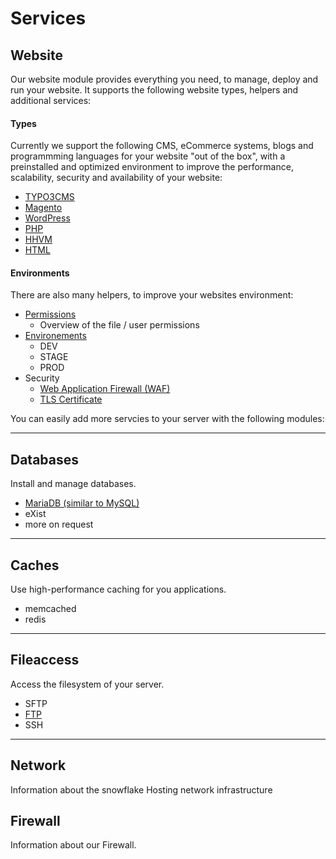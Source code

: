 # Services


## Website

Our website module provides everything you need, to manage, deploy and run your website.
It supports the following website types, helpers and additional services:

#### Types

Currently we support the following CMS, eCommerce systems, blogs and programmming languages for your website "out of the box",
with a preinstalled and optimized environment to improve the performance, scalability, security and availability of your website:

* [TYPO3CMS](websites/index.md#typo3cms)
* [Magento](websites/index.md#magento)
* [WordPress](websites/index.md#wordpress)
* [PHP](websites/index.md#php)
* [HHVM](websites/index.md#hhvm)
* [HTML](websites/index.md#html)


#### Environments

There are also many helpers, to improve your websites environment:

* [Permissions](websites/index.md#permissions)
    * Overview of the file / user permissions
* [Environements](websites/index.md#environments)
    * DEV
    * STAGE
    * PROD
* Security
    * [Web Application Firewall (WAF)](websites/index.md#naxsi)
    * [TLS Certificate](websites/index.md#certificates-tls)

You can easily add more servcies to your server with the following modules:

---

## Databases

Install and manage databases.

* [MariaDB (similar to MySQL)](databases/index.md#mysql-mariadb)
* eXist
* more on request

---

## Caches

Use high-performance caching for you applications.

* memcached
* redis


---

## Fileaccess

Access the filesystem of your server.

* SFTP
* [FTP](ftp/index.md)
* SSH

---

## Network

Information about the snowflake Hosting network infrastructure

## Firewall

Information about our Firewall.


